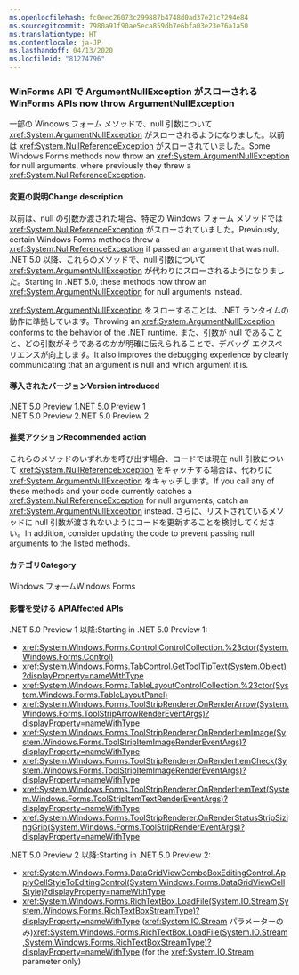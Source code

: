 ```yaml
---
ms.openlocfilehash: fc0eec26073c299887b4748d0ad37e21c7294e84
ms.sourcegitcommit: 7980a91f90ae5eca859db7e6bfa03e23e76a1a50
ms.translationtype: HT
ms.contentlocale: ja-JP
ms.lasthandoff: 04/13/2020
ms.locfileid: "81274796"
---
```

### <a name="winforms-apis-now-throw-argumentnullexception"></a><span data-ttu-id="eb887-101">WinForms API で ArgumentNullException がスローされる</span><span class="sxs-lookup"><span data-stu-id="eb887-101">WinForms APIs now throw ArgumentNullException</span></span>

<span data-ttu-id="eb887-102">一部の Windows フォーム メソッドで、null 引数について <xref:System.ArgumentNullException> がスローされるようになりました。以前は <xref:System.NullReferenceException> がスローされていました。</span><span class="sxs-lookup"><span data-stu-id="eb887-102">Some Windows Forms methods now throw an <xref:System.ArgumentNullException> for null arguments, where previously they threw a <xref:System.NullReferenceException>.</span></span>

#### <a name="change-description"></a><span data-ttu-id="eb887-103">変更の説明</span><span class="sxs-lookup"><span data-stu-id="eb887-103">Change description</span></span>

<span data-ttu-id="eb887-104">以前は、null の引数が渡された場合、特定の Windows フォーム メソッドでは <xref:System.NullReferenceException> がスローされていました。</span><span class="sxs-lookup"><span data-stu-id="eb887-104">Previously, certain Windows Forms methods threw a <xref:System.NullReferenceException> if passed an argument that was null.</span></span> <span data-ttu-id="eb887-105">.NET 5.0 以降、これらのメソッドで、null 引数について <xref:System.ArgumentNullException> が代わりにスローされるようになりました。</span><span class="sxs-lookup"><span data-stu-id="eb887-105">Starting in .NET 5.0, these methods now throw an <xref:System.ArgumentNullException> for null arguments instead.</span></span>

<span data-ttu-id="eb887-106"><xref:System.ArgumentNullException> をスローすることは、.NET ランタイムの動作に準拠しています。</span><span class="sxs-lookup"><span data-stu-id="eb887-106">Throwing an <xref:System.ArgumentNullException> conforms to the behavior of the .NET runtime.</span></span> <span data-ttu-id="eb887-107">また、引数が null であることと、どの引数がそうであるのかが明確に伝えられることで、デバッグ エクスペリエンスが向上します。</span><span class="sxs-lookup"><span data-stu-id="eb887-107">It also improves the debugging experience by clearly communicating that an argument is null and which argument it is.</span></span>

#### <a name="version-introduced"></a><span data-ttu-id="eb887-108">導入されたバージョン</span><span class="sxs-lookup"><span data-stu-id="eb887-108">Version introduced</span></span>

<span data-ttu-id="eb887-109">.NET 5.0 Preview 1</span><span class="sxs-lookup"><span data-stu-id="eb887-109">.NET 5.0 Preview 1</span></span>\
<span data-ttu-id="eb887-110">.NET 5.0 Preview 2</span><span class="sxs-lookup"><span data-stu-id="eb887-110">.NET 5.0 Preview 2</span></span>

#### <a name="recommended-action"></a><span data-ttu-id="eb887-111">推奨アクション</span><span class="sxs-lookup"><span data-stu-id="eb887-111">Recommended action</span></span>

<span data-ttu-id="eb887-112">これらのメソッドのいずれかを呼び出す場合、コードでは現在 null 引数について <xref:System.NullReferenceException> をキャッチする場合は、代わりに <xref:System.ArgumentNullException> をキャッチします。</span><span class="sxs-lookup"><span data-stu-id="eb887-112">If you call any of these methods and your code currently catches a <xref:System.NullReferenceException> for null arguments, catch an <xref:System.ArgumentNullException> instead.</span></span> <span data-ttu-id="eb887-113">さらに、リストされているメソッドに null 引数が渡されないようにコードを更新することを検討してください。</span><span class="sxs-lookup"><span data-stu-id="eb887-113">In addition, consider updating the code to prevent passing null arguments to the listed methods.</span></span>

#### <a name="category"></a><span data-ttu-id="eb887-114">カテゴリ</span><span class="sxs-lookup"><span data-stu-id="eb887-114">Category</span></span>

<span data-ttu-id="eb887-115">Windows フォーム</span><span class="sxs-lookup"><span data-stu-id="eb887-115">Windows Forms</span></span>

#### <a name="affected-apis"></a><span data-ttu-id="eb887-116">影響を受ける API</span><span class="sxs-lookup"><span data-stu-id="eb887-116">Affected APIs</span></span>

<span data-ttu-id="eb887-117">.NET 5.0 Preview 1 以降:</span><span class="sxs-lookup"><span data-stu-id="eb887-117">Starting in .NET 5.0 Preview 1:</span></span>

- <xref:System.Windows.Forms.Control.ControlCollection.%23ctor(System.Windows.Forms.Control)>
- <xref:System.Windows.Forms.TabControl.GetToolTipText(System.Object)?displayProperty=nameWithType>
- <xref:System.Windows.Forms.TableLayoutControlCollection.%23ctor(System.Windows.Forms.TableLayoutPanel)>
- <xref:System.Windows.Forms.ToolStripRenderer.OnRenderArrow(System.Windows.Forms.ToolStripArrowRenderEventArgs)?displayProperty=nameWithType>
- <xref:System.Windows.Forms.ToolStripRenderer.OnRenderItemImage(System.Windows.Forms.ToolStripItemImageRenderEventArgs)?displayProperty=nameWithType>
- <xref:System.Windows.Forms.ToolStripRenderer.OnRenderItemCheck(System.Windows.Forms.ToolStripItemImageRenderEventArgs)?displayProperty=nameWithType>
- <xref:System.Windows.Forms.ToolStripRenderer.OnRenderItemText(System.Windows.Forms.ToolStripItemTextRenderEventArgs)?displayProperty=nameWithType>
- <xref:System.Windows.Forms.ToolStripRenderer.OnRenderStatusStripSizingGrip(System.Windows.Forms.ToolStripRenderEventArgs)?displayProperty=nameWithType>

<span data-ttu-id="eb887-118">.NET 5.0 Preview 2 以降:</span><span class="sxs-lookup"><span data-stu-id="eb887-118">Starting in .NET 5.0 Preview 2:</span></span>

- <xref:System.Windows.Forms.DataGridViewComboBoxEditingControl.ApplyCellStyleToEditingControl(System.Windows.Forms.DataGridViewCellStyle)?displayProperty=nameWithType>
- <span data-ttu-id="eb887-119"><xref:System.Windows.Forms.RichTextBox.LoadFile(System.IO.Stream,System.Windows.Forms.RichTextBoxStreamType)?displayProperty=nameWithType> (<xref:System.IO.Stream> パラメーターのみ)</span><span class="sxs-lookup"><span data-stu-id="eb887-119"><xref:System.Windows.Forms.RichTextBox.LoadFile(System.IO.Stream,System.Windows.Forms.RichTextBoxStreamType)?displayProperty=nameWithType> (for the <xref:System.IO.Stream> parameter only)</span></span>

<!-- 

### Affected APIs

- `M:System.Windows.Forms.Control.ControlCollection.#ctor(System.Windows.Forms.Control)`
- `M:System.Windows.Forms.TabControl.GetToolTipText(System.Object)`
- `M:System.Windows.Forms.TableLayoutControlCollection.#ctor(System.Windows.Forms.TableLayoutPanel)`
- `M:System.Windows.Forms.ToolStripRenderer.OnRenderArrow(System.Windows.Forms.ToolStripArrowRenderEventArgs)`
- `M:System.Windows.Forms.ToolStripRenderer.OnRenderItemImage(System.Windows.Forms.ToolStripItemImageRenderEventArgs)`
- `M:System.Windows.Forms.ToolStripRenderer.OnRenderItemCheck(System.Windows.Forms.ToolStripItemImageRenderEventArgs)`
- `M:System.Windows.Forms.ToolStripRenderer.OnRenderItemText(System.Windows.Forms.ToolStripItemTextRenderEventArgs)`
- `M:System.Windows.Forms.ToolStripRenderer.OnRenderStatusStripSizingGrip(System.Windows.Forms.ToolStripRenderEventArgs)`
- `M:System.Windows.Forms.DataGridViewComboBoxEditingControl.ApplyCellStyleToEditingControl(System.Windows.Forms.DataGridViewCellStyle)`
- `M:System.Windows.Forms.RichTextBox.LoadFile(System.IO.Stream,System.Windows.Forms.RichTextBoxStreamType)`

-->
